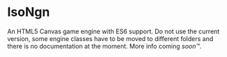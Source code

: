 # IsoNgn
An HTML5 Canvas game engine with ES6 support.
Do not use the current version, some engine classes have to be moved to different folders and there is no documentation at the moment.
More info coming *soon&trade;*.